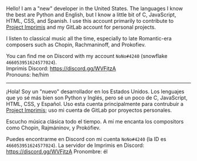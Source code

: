 Hello! I am a "new" developer in the United States. The languages I know the best are Python and English, but I know a little bit of C, JavaScript, HTML, CSS, and Spanish. I use this account primarily to contribute to [Project Imprimis](https://github.com/project-imprimis) and my GitLab account for personal projects.

I listen to classical music all the time, especially to late Romantic-era composers such as Chopin, Rachmaninoff, and Prokofiev.

You can find me on Discord with my account `NoNo#4240` (snowflake `466053951624577024`).  
Imprimis Discord: https://discord.gg/WVFjtzA  
Pronouns: he/him

---

¡Hola! Soy un "nuevo" desarrollador en los Estados Unidos. Los lenguajes que yo sé más bien son Python y Inglés, pero sé un poco de C, JavaScript, HTML, CSS, y Español. Uso esta cuenta principalmente para contrubuir a [Project Imprimis](https://github.com/project-imprimis); uso mi cuenta de GitLab por proyectos personales.

Escucho música clásica todo el tiempo. A mí me encanta los compositors como Chopin, Rajmáninov, y Prokófiev.

Puedes encontrarme en Discord con mi cuenta `NoNo#4240` (la ID es `466053951624577024`).
La servidor de Imprimis en Discord: https://discord.gg/WVFjtzA
Pronombre: él

<!--
**nonoesimposible/nonoesimposible** is a ✨ _special_ ✨ repository because its `README.md` (this file) appears on your GitHub profile.

Here are some ideas to get you started:

- 🔭 I’m currently working on ...
- 🌱 I’m currently learning ...
- 👯 I’m looking to collaborate on ...
- 🤔 I’m looking for help with ...
- 💬 Ask me about ...
- 📫 How to reach me: ...
- 😄 Pronouns: ...
- ⚡ Fun fact: ...
-->
